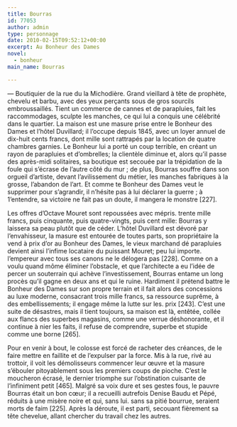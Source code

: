 ```yaml
---
title: Bourras
id: 77053
author: admin
type: personnage
date: 2010-02-15T09:52:12+00:00
excerpt: Au Bonheur des Dames
novel:
  - bonheur
main_name: Bourras

---
```

— Boutiquier de la rue du la Michodière. Grand vieillard à tête de prophète, chevelu et barbu, avec des yeux perçants sous de gros sourcils embroussaillés. Tient un commerce de cannes et de parapluies, fait les raccommodages, sculpte les manches, ce qui lui a conquis une célébrité dans le quartier. La maison est une masure prise entre le Bonheur des Dames et l&rsquo;hôtel Duvillard; il l&rsquo;occupe depuis 1845, avec un loyer annuel de dix-huit cents francs, dont mille sont rattrapés par la location de quatre chambres garnies. Le Bonheur lui a porté un coup terrible, en créant un rayon de parapluies et d&rsquo;ombrelles; la clientèle diminue et, alors qu&rsquo;il passe des après-midi solitaires, sa boutique est secouée par la trépidation de la foule qui s&rsquo;écrase de l&rsquo;autre côté du mur ; de plus, Bourras souffre dans son orgueil d&rsquo;artiste, devant l&rsquo;avilissement du métier, les manches fabriques à la grosse, l&rsquo;abandon de l&rsquo;art. Et comme te Bonheur des Dames veut le supprimer pour s&rsquo;agrandir, il n&rsquo;hésite pas à lui déclarer la guerre ; à 1&rsquo;entendre, sa victoire ne fait pas un doute, il mangera le monstre [227].

Les offres d&rsquo;Octave Mouret sont repoussées avec mépris. trente mille francs, puis cinquante, puis quatre-vingts, puis cent mille: Bourras y laissera sa peau plutôt que de céder. L&rsquo;hôtel Duvillard est dévoré par l&rsquo;envahisseur, la masure est entourée de toutes parts, son propriétaire la vend à prix d&rsquo;or au Bonheur des Dames, le vieux marchand dé parapluies devient ainsi l&rsquo;infime locataire du puissant Mouret; peu lui importe. l&rsquo;empereur avec tous ses canons ne le délogera pas [228]. Comme on a voulu quand môme éliminer l&rsquo;obstacle, et que l&rsquo;architecte a eu l&rsquo;idée de percer un souterrain qui achève l&rsquo;investissement, Bourras entame un long procès qu&rsquo;il gagne en deux ans et qui le ruine. Hardiment il prétend battre le Bonheur des Dames sur son propre terrain et il fait alors des concessions au luxe moderne, consacrant trois mille francs, sa ressource suprême, à des embellissements; il engage même la lutte sur les. prix [243]. C&rsquo;est une suite de désastres, mais il tient toujours, sa maison est là, entêtée, collée aux flancs des superbes magasins, comme une verrue déshonorante, et il continue à nier les faits, il refuse de comprendre, superbe et stupide comme une borne [265].

Pour en venir à bout, le colosse est forcé de racheter des créances, de le faire mettre en faillite et de l&rsquo;expulser par la force. Mis à la rue, rivé au trottoir, il voit les démolisseurs commencer leur œuvre et la masure s&rsquo;ébouler pitoyablement sous les premiers coups de pioche. C&rsquo;est le moucheron écrasé, le dernier triomphe sur l&rsquo;obstination cuisante de l&rsquo;infiniment petit [465]. Malgré sa voix dure et ses gestes fous, le pauvre Bourras était un bon cœur; il a recueilli autrefois Denise Baudu et Pépé, réduits à une misère noire et qui, sans lui. sans sa pitié bourrue, seraient morts de faim [225]. Après la déroute, il est parti, secouant fièrement sa tête chevelue, allant chercher du travail chez les autres. 